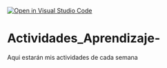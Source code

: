 [![Open in Visual Studio Code](https://classroom.github.com/assets/open-in-vscode-c66648af7eb3fe8bc4f294546bfd86ef473780cde1dea487d3c4ff354943c9ae.svg)](https://classroom.github.com/online_ide?assignment_repo_id=8576906&assignment_repo_type=AssignmentRepo)
# Actividades_Aprendizaje-
Aqui estarán mis actividades de cada semana
